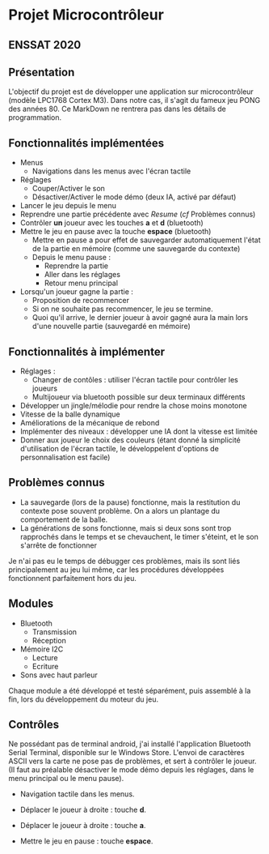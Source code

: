 # Projet Microcontrôleur

## ENSSAT 2020

## Présentation

L'objectif du projet est de développer une application sur microcontrôleur (modèle LPC1768 Cortex M3).
Dans notre cas, il s'agit du fameux jeu PONG des années 80.
Ce MarkDown ne rentrera pas dans les détails de programmation. 

## Fonctionnalités implémentées

* Menus
  * Navigations dans les menus avec l'écran tactile
* Réglages
  * Couper/Activer le son
  * Désactiver/Activer le mode démo (deux IA, activé par défaut)
* Lancer le jeu depuis le menu
* Reprendre une partie précédente avec *Resume* (*cf* Problèmes connus)
* Contrôler **un** joueur avec les touches **a** et **d** (bluetooth)
* Mettre le jeu en pause avec la touche **espace** (bluetooth)
  * Mettre en pause a pour effet de sauvegarder automatiquement l'état de la partie en mémoire (comme une sauvegarde du contexte)
  * Depuis le menu pause :
    * Reprendre la partie
    * Aller dans les réglages
    * Retour menu principal
* Lorsqu'un joueur gagne la partie  :
  * Proposition de recommencer
  * Si on ne souhaite pas recommencer, le jeu se termine.
  * Quoi qu'il arrive, le dernier joueur à avoir gagné aura la main lors d'une nouvelle partie (sauvegardé en mémoire)

## Fonctionnalités à implémenter

* Réglages :
  * Changer de contôles : utiliser l'écran tactile pour contrôler les joueurs
  * Multijoueur via bluetooth possible sur deux terminaux différents
* Développer un jingle/mélodie pour rendre la chose moins monotone
* Vitesse de la balle dynamique
* Améliorations de la mécanique de rebond
* Implémenter des niveaux : développer une IA dont la vitesse est limitée
* Donner aux joueur le choix des couleurs (étant donné la simplicité d'utilisation de l'écran tactile, le développelent d'options de personnalisation est facile)

## Problèmes connus

* La sauvegarde (lors de la pause) fonctionne, mais la restitution du contexte pose souvent problème. On a alors un plantage du comportement de la balle.
* La générations de sons fonctionne, mais si deux sons sont trop rapprochés dans le temps et se chevauchent, le timer s'éteint, et le son s'arrête de fonctionner

Je n'ai pas eu le temps de débugger ces problèmes, mais ils sont liés principalement au jeu lui même, car les procédures développées fonctionnent parfaitement hors du jeu. 

## Modules

* Bluetooth
  * Transmission
  * Réception
* Mémoire I2C
  * Lecture
  * Ecriture
* Sons avec haut parleur

Chaque module a été développé et testé séparément, puis assemblé à la fin, lors du développement du moteur du jeu.

## Contrôles

Ne possédant pas de terminal android, j'ai installé l'application Bluetooth Serial Terminal, disponible sur le Windows Store.
L'envoi de caractères ASCII vers la carte ne pose pas de problèmes, et sert à contrôler le joueur. (Il faut au préalable désactiver le mode démo depuis les réglages, dans le menu principal ou le menu pause).

* Navigation tactile dans les menus.

* Déplacer le joueur à droite : touche **d**.

* Déplacer le joueur à droite : touche **a**.

* Mettre le jeu en pause : touche **espace**.

